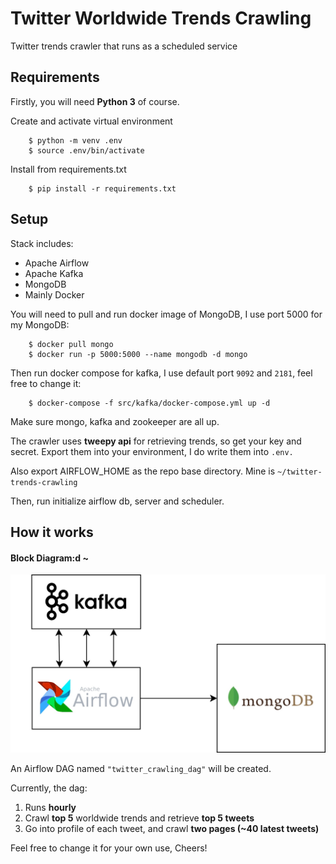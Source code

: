 # Twitter Worldwide Trends Crawling
Twitter trends crawler that runs as a scheduled service

[//]: # (Image References)
[image1]: ./flow.jpg "Crawler Block Diagram"

## Requirements
Firstly, you will need **Python 3** of course.

Create and activate virtual environment
```
    $ python -m venv .env
    $ source .env/bin/activate
```

Install from requirements.txt
```
    $ pip install -r requirements.txt
```

## Setup
Stack includes:
- Apache Airflow
- Apache Kafka
- MongoDB
- Mainly Docker

You will need to pull and run docker image of MongoDB, I use port 5000 for my MongoDB:
```
    $ docker pull mongo
    $ docker run -p 5000:5000 --name mongodb -d mongo
```

Then run docker compose for kafka, I use default port `9092` and `2181`, feel free to change it:
```
    $ docker-compose -f src/kafka/docker-compose.yml up -d
```

Make sure mongo, kafka and zookeeper are all up.

The crawler uses **tweepy api** for retrieving trends, so get your key and secret. Export them into your environment, I do write them into `.env.`

Also export AIRFLOW_HOME as the repo base directory. Mine is `~/twitter-trends-crawling`

Then, run initialize airflow db, server and scheduler.

## How it works
#### Block Diagram:d ~
![alt text][image1]

An Airflow DAG named `"twitter_crawling_dag"` will be created.

Currently, the dag:
1. Runs **hourly**
2. Crawl **top 5** worldwide trends and retrieve **top 5 tweets**
3. Go into profile of each tweet, and crawl **two pages (~40 latest tweets)**

Feel free to change it for your own use, Cheers!